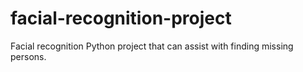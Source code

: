 # facial-recognition-project
Facial recognition Python project that can assist with finding missing persons.
